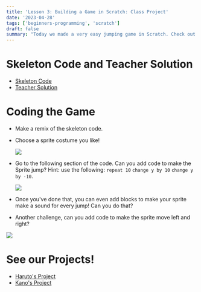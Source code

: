 ```yaml
---
title: 'Lesson 3: Building a Game in Scratch: Class Project'
date: '2023-04-28'
tags: ['beginners-programming', 'scratch']
draft: false
summary: "Today we made a very easy jumping game in Scratch. Check out these projects!"
--- 
```


# Skeleton Code and Teacher Solution  

- [Skeleton Code](https://scratch.mit.edu/projects/872570724/)  
- [Teacher Solution](https://scratch.mit.edu/projects/842518256/)

# Coding the Game  

- Make a remix of the skeleton code.  

- Choose a sprite costume you like!   

    ![](/static/images/beginners-programming/lesson3/costume.jpg)   

- Go to the following section of the code. Can you add code to make the Sprite jump? Hint: use the following: `repeat 10` `change y by 10` `change y by -10`.    

    ![](/static/images/beginners-programming/lesson3/code.jpg)   

- Once you've done that, you can even add blocks to make your sprite make a sound for every jump! Can you do that?   

- Another challenge, can you add code to make the sprite move left and right?  

![](/static/images/beginners-programming/lesson3/game.jpg)

# See our Projects!  

- [Haruto's Project](https://scratch.mit.edu/projects/842549218)  
- [Kano's Project](https://scratch.mit.edu/projects/842549288)